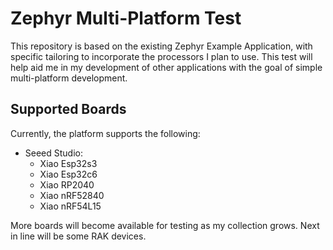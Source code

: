 # Zephyr Multi-Platform Test

This repository is based on the existing Zephyr Example Application, with specific tailoring to incorporate the processors I plan to use. This test will help aid me in my development of other applications with the goal of simple multi-platform development.

## Supported Boards

Currently, the platform supports the following:

* Seeed Studio:
  *  Xiao Esp32s3
  *  Xiao Esp32c6
  *  Xiao RP2040
  *  Xiao nRF52840
  *  Xiao nRF54L15

More boards will become available for testing as my collection grows. Next in line will be some RAK devices. 
